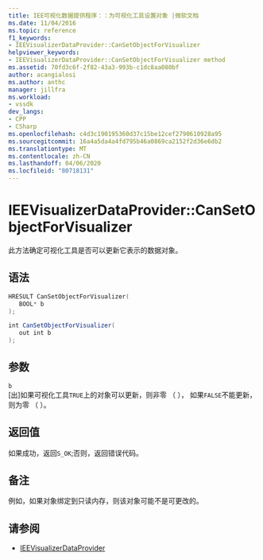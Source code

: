 ```yaml
---
title: IEE可视化数据提供程序：：为可视化工具设置对象 |微软文档
ms.date: 11/04/2016
ms.topic: reference
f1_keywords:
- IEEVisualizerDataProvider::CanSetObjectForVisualizer
helpviewer_keywords:
- IEEVisualizerDataProvider::CanSetObjectForVisualizer method
ms.assetid: 70fd3c6f-2f82-43a3-993b-c1dc8aa080bf
author: acangialosi
ms.author: anthc
manager: jillfra
ms.workload:
- vssdk
dev_langs:
- CPP
- CSharp
ms.openlocfilehash: c4d3c190195360d37c15be12cef2790610928a95
ms.sourcegitcommit: 16a4a5da4a4fd795b46a0869ca2152f2d36e6db2
ms.translationtype: MT
ms.contentlocale: zh-CN
ms.lasthandoff: 04/06/2020
ms.locfileid: "80718131"
---
```

# <a name="ieevisualizerdataprovidercansetobjectforvisualizer"></a>IEEVisualizerDataProvider::CanSetObjectForVisualizer
此方法确定可视化工具是否可以更新它表示的数据对象。

## <a name="syntax"></a>语法

```cpp
HRESULT CanSetObjectForVisualizer(
   BOOL* b
);
```

```csharp
int CanSetObjectForVisualizer(
   out int b
);
```

## <a name="parameters"></a>参数
`b`\
[出]如果可视化工具`TRUE`上的对象可以更新，则非零 （ ）， 如果`FALSE`不能更新， 则为零 （ ）。

## <a name="return-value"></a>返回值
 如果成功，返回`S_OK`;否则，返回错误代码。

## <a name="remarks"></a>备注
 例如，如果对象绑定到只读内存，则该对象可能不是可更改的。

## <a name="see-also"></a>请参阅
- [IEEVisualizerDataProvider](../../../extensibility/debugger/reference/ieevisualizerdataprovider.md)

